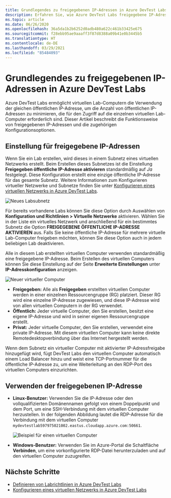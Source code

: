 ```yaml
---
title: Grundlegendes zu freigegebenen IP-Adressen in Azure DevTest Labs | Microsoft-Dokumentation
description: Erfahren Sie, wie Azure DevTest Labs freigegebene IP-Adressen verwendet, um die Anzahl von öffentlichen IP-Adressen zu minimieren, die für den Zugriff auf die virtuellen Computer Ihres Labs erforderlich sind.
ms.topic: article
ms.date: 06/26/2020
ms.openlocfilehash: 36a5da1b2b6252d0adb480a622c461b33425e675
ms.sourcegitcommit: f28ebb95ae9aaaff3f87d8388a09b41e0b3445b5
ms.translationtype: HT
ms.contentlocale: de-DE
ms.lasthandoff: 03/29/2021
ms.locfileid: "85484093"
---
```

# <a name="understand-shared-ip-addresses-in-azure-devtest-labs"></a>Grundlegendes zu freigegebenen IP-Adressen in Azure DevTest Labs

Azure DevTest Labs ermöglicht virtuellen Lab-Computern die Verwendung der gleichen öffentlichen IP-Adresse, um die Anzahl von öffentlichen IP-Adressen zu minimieren, die für den Zugriff auf die einzelnen virtuellen Lab-Computer erforderlich sind.  Dieser Artikel beschreibt die Funktionsweise von freigegebenen IP-Adressen und die zugehörigen Konfigurationsoptionen.

## <a name="shared-ip-setting"></a>Einstellung für freigegebene IP-Adressen

Wenn Sie ein Lab erstellen, wird dieses in einem Subnetz eines virtuellen Netzwerks erstellt.  Beim Erstellen dieses Subnetzes ist die Einstellung **Freigegeben öffentliche IP-Adresse aktivieren** standardmäßig auf *Ja* festgelegt.  Diese Konfiguration erstellt eine einzige öffentliche IP-Adresse für das gesamte Subnetz.  Weitere Informationen zum Konfigurieren virtueller Netzwerke und Subnetze finden Sie unter [Konfigurieren eines virtuellen Netzwerks in Azure DevTest Labs](devtest-lab-configure-vnet.md).

![Neues Labsubnetz](media/devtest-lab-shared-ip/lab-subnet.png)

Für bereits vorhandene Labs können Sie diese Option durch Auswählen von **Konfiguration und Richtlinien > Virtuelle Netzwerke** aktivieren. Wählen Sie in der Liste ein virtuelles Netzwerk und anschließend für ein bestimmtes Subnetz die Option **FREIGEGEBENE ÖFFENTLICHE IP-ADRESSE AKTIVIEREN** aus. Falls Sie keine öffentliche IP-Adresse für mehrere virtuelle Lab-Computer freigeben möchten, können Sie diese Option auch in jedem beliebigen Lab deaktivieren.

Alle in diesem Lab erstellten virtuellen Computer verwenden standardmäßig eine freigegebene IP-Adresse.  Beim Erstellen des virtuellen Computers können Sie diese Einstellung auf der Seite **Erweiterte Einstellungen** unter **IP-Adresskonfiguration** anzeigen.

![Neuer virtueller Computer](media/devtest-lab-shared-ip/new-vm.png)

- **Freigegeben:** Alle als **Freigegeben** erstellten virtuellen Computer werden in einer einzelnen Ressourcengruppe (RG) platziert. Dieser RG wird eine einzelne IP-Adresse zugewiesen, und diese IP-Adresse wird von allen virtuellen Computern in der RG verwendet.
- **Öffentlich:** Jeder virtuelle Computer, den Sie erstellen, besitzt eine eigene IP-Adresse und wird in seiner eigenen Ressourcengruppe erstellt.
- **Privat:** Jeder virtuelle Computer, den Sie erstellen, verwendet eine private IP-Adresse. Mit diesem virtuellen Computer kann keine direkte Remotedesktopverbindung über das Internet hergestellt werden.

Wenn dem Subnetz ein virtueller Computer mit aktivierter IP-Adressfreigabe hinzugefügt wird, fügt DevTest Labs den virtuellen Computer automatisch einem Load Balancer hinzu und weist eine TCP-Portnummer für die öffentliche IP-Adresse zu, um eine Weiterleitung an den RDP-Port des virtuellen Computers einzurichten.  

## <a name="using-the-shared-ip"></a>Verwenden der freigegebenen IP-Adresse

- **Linux-Benutzer:** Verwenden Sie die IP-Adresse oder den vollqualifizierten Domänennamen gefolgt von einem Doppelpunkt und dem Port, um eine SSH-Verbindung mit dem virtuellen Computer herzustellen. In der folgenden Abbildung lautet die RDP-Adresse für die Verbindung mit dem virtuellen Computer `mydevtestlab597975021002.eastus.cloudapp.azure.com:50661`.

  ![Beispiel für einen virtuellen Computer](media/devtest-lab-shared-ip/vm-info.png)

- **Windows-Benutzer:** Verwenden Sie im Azure-Portal die Schaltfläche **Verbinden**, um eine vorkonfigurierte RDP-Datei herunterzuladen und auf den virtuellen Computer zuzugreifen.

## <a name="next-steps"></a>Nächste Schritte

* [Definieren von Labrichtlinien in Azure DevTest Labs](devtest-lab-set-lab-policy.md)
* [Konfigurieren eines virtuellen Netzwerks in Azure DevTest Labs](devtest-lab-configure-vnet.md)





